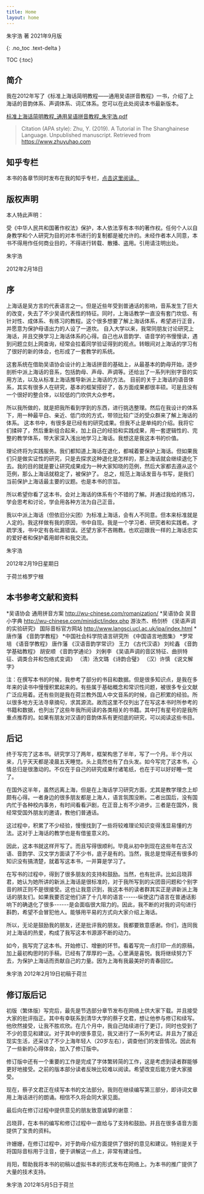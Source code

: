 ```yaml
---
title: Home
layout: home
---
```


朱宇浩 著
2021年9月版

{: .no_toc .text-delta }

TOC {:toc}

## 简介

我在2012年写了《标准上海话简明教程——通用吴语拼音教程》一书，介绍了上海话的音韵体系、声调体系、词汇体系。您可以在此处阅读本书最新版本。

[标准上海话简明教程_通用吴语拼音教程_朱宇浩.pdf](https://github.com/forFudan/shanghainese-tutorial)

> Citation (APA style): Zhu, Y. (2019). A Tutorial in The Shanghainese Language. Unpublished manuscript. Retrieved from https://www.zhuyuhao.com

## 知乎专栏

本书的各章节同时发布在我的知乎专栏，[点击这里阅读。](https://www.zhihu.com/column/c_1621352649865043968)

## 版权声明

本人特此声明：

受《中华人民共和国著作权法》保护，本人依法享有本书的著作权。任何个人以自身教学和个人研究为目的对本书进行的复制都是被允许的。未经作者本人同意，本书不得用作任何商业目的，不得进行转载、散播、盗用。引用请注明出处。

朱宇浩

2012年2月18日

## 序

上海话是吴方言的代表语言之一。但是近些年受到普通话的影响，音系发生了巨大的改变，失去了不少吴语代表性的特征。同时，上海话教学一直没有套门坎低、有针对性、成体系、有练习的教程。这个很多想要了解上海话体系，希望进行正音，并愿意为保护母语出力的人设了一道坎。
自入大学以来，我常同朋友讨论研究上海话，并且交换学习上海话体系的心得。自己也从音韵学、语音学的书慢慢读，遇到问题立刻上网查询，经常会拉着同学验证得到的观点。转眼间对上海话的学习有了很好的新的体会，也形成了一套教学的系统。

这套系统在借助吴语协会设计的上海话拼音的基础上，从最基本的韵母开始，逐步剖析中派上海话的音系，包括韵母、声母、声调等。还给出了一系列判别字音的实用方法，以及从标准上海话推导新派上海话的方法。
目前的关于上海话的语音体系，其实有很多人在研究，基本的框架搭好了，各方面成果都很丰硕。可是且没有一个很好的整合体，以较低的门坎供大众参考。

所以我所做的，就是把我所看到学到的东西，进行挑选整理。然后在我设计的体系下，用一种最平白、亲近、低门坎的方式，带领比较广泛的受众群来了解上海话的体系。
这本书中，有很多是已经有的研究成果。但我不止是单纯的介绍。我将它们揉碎了，然后重新组合起来，加上自己的经验和实践成果，用一套逻辑性的、完整的教学体系，带大家深入浅出地学习上海话。我想这是我这本书的价值。

理论终将为实践服务。我们都知道上海话在退化，都喊着要保护上海话。但如果我们只是做实证性的研究，只是去探求这种退化是怎样的，那上海话就会继续退化下去。我的目的就是要让研究成果成为一种大家知晓的范例，然后大家都去遵从这个范例，那么上海话就稳定了，被保护了。
总之，规范上海话发音与书写，是我们当前保护上海话最主要的议题。也是本书的宗旨。

所以希望你看了这本书，会对上海话的体系有个不错的了解。并通过我给的练习，学会思考和讨论，学会用各种方法为自己正音。

我以中派上海话（但依旧分尖团）为标准上海话，会有人不同意。但本来标准就是人定的。我这样做有我的原因，书中自现。我是一个学习者、研究者和实践者。才疏学浅，书中定有各纰漏错误。还望方家不吝赐教。也欢迎跟我一样的上海话忠实的爱好者和保护着用邮件和我交流。

朱宇浩

2012年2月19日星期日

于荷兰格罗宁根

## 本书参考文献和资料

*吴语协会 通用拼音方案 http://wu-chinese.com/romanization/
*吴语协会 吴音小字典 http://wu-chinese.com/minidict/index.php
游汝杰、杨剑桥 《吴语声调的实验研究》
国际音标官方网站 http://www.langsci.ucl.ac.uk/ipa/index.html
*唐作藩 《音韵学教程》
*中国社会科学院语言研究所 《中国语言地图集》
*罗常培 《语音学教程》
唐作藩 《汉语音韵学常识》
王力 《古代汉语》
刘纶鑫 《音韵学基础教程》
胡安顺 《音韵学通论》
刘俐李 《吴语声调的音区特征、曲拱特征、调类合并和包络式变调》
（清）汤文璐 《诗韵合璧》
（汉）许慎 《说文解字》

注：在撰写本书的时候，我参考了部分的书目和数据。但是很多知识点，是我在多年来的读书中慢慢积累起来的。有些属于基础概念和常识性问题，被很多专业文献广泛应用着。还有些则是我在荷兰教外国人中文音系的时候，自己积累的经验。所以很多地方无法寻章摘句，求其源流。故而这里不仅列出了在写这本书时所参考的书籍和数据，也列出了这些年我所阅读的各类相关的书籍。其中打有星号的是我所重点推荐的。如果有朋友对汉语的音韵体系有更彻底的研究，可以阅读这些书目。

## 后记

终于写完了这本书。研究学习了两年，框架构思了半年，写了一个月。半个月以来，几乎天天都是凌晨五天睡觉。头上竟然也有了白头发。如今写完了这本书，心情总归是很激动的。不仅在于自己的研究成果付诸笔纸，也在于可以好好睡一觉了。

在国外这半年，虽然远离上海，但是在上海话学习研究方面，尤其是教学理念上却颇有心得。一者身边的很多朋友都是上海人，语言氛围没断。二者出国后，没有国内忙于各种校内事务，有时间看看沪剧，在正音上有不少进步。三者是在国外，我经常受国外朋友的邀请，教他们普通话。

这过程中，积累了不少经验，慢慢找到了一些将较难理论知识变得浅显易懂的方法。这对于上海话的教学也是有借鉴意义的。

因此，这本书就这样开写了。而且写得很顺利。毕竟从初中到现在这些年在古汉语、音韵学、汉文学方面读了不少书，底子是有的。当然，我总是觉得还有很多的知识没有搞清楚，就着写这本书，一并算是学习了。

在写书的过程中，得到了很多朋友的支持和鼓励。当然，也有批评。比如吕晓菲君，她认为她所讲的新派上海话是很标准的，对于我所写到的尖团音问题和个别字音的辨正则不是很接受。这也让我意识到，我这本书的读者群其实正是讲新派上海话的朋友们。如果我要否定他们讲了十几年的语言------纵使这门语言在普通话影响下的确退化了很多------是会面临很大阻力的。因此，我不断的对我的词句进行斟酌，希望不会冒犯他人。能够用平易的方式向大家介绍上海话。

所以，无论是鼓励我的朋友，还是批评我的朋友。我都要致意感谢。你们，连同我对上海话的热爱，构成了我写这本书源源不断的动力。

如今，我写完了这本书。开始修订、增删的环节。看着写完一点打印一点的原稿，加上最初构思时的手稿，已经有了厚厚的一迭。心里满是喜悦。我将继续努力下去，为保护上海话而贡献自己的力量。因为上海有我最美好的青春回忆。

朱宇浩
2012年2月19日初稿于荷兰

## 修订版后记

初版（繁体版）写完后，最先是节选部分章节发布在网络上供大家下载。并且接受大家的批评指正。其中有幸联系到清华大学的蔡子文君，想让他参与修订和续写。他欣然接受，让我不胜欢欣。在几个月中，我自己陆续进行了更订，同时也受到了不少的意见和建议。对于其中的很多意见，我又进行了一系列考证。并且为了接近现实生活，还采访了不少上海年轻人（20岁左右），调查他们的发音情况。因此有了一些新的心得体会，加入了修订版中。

修订版中还有一个重要的工作是完成了字体繁转简的工作，这是考虑到读者群能够更好地接受。之前的版本部分读者反映比较难以阅读。希望改变后能方便大家接受。

现在，蔡子文君正在续写本书的文法部分。我则在继续编写第三部分，即诗词文章用上海话进行的朗诵。相信不久将会同大家见面。

最后向在修订过程中提供意见的朋友致意诚挚的谢意：

吕晓菲，在本书的编写和修订过程中一直给与了支持和鼓励。并且在很多语音方面提供了宝贵的资料。

许姗姗，在修订过程中，对于韵母介绍方面提供了很好的意见和建议。特别是关于将国际音标用于注音，便于讲解这一点上，非常有建设性。

肖阳，帮助我将本书的初稿以虚拟书本的形式发布在网络上。为本书的推广提供了大量的技术支持。

朱宇浩
2012年5月5日于荷兰
